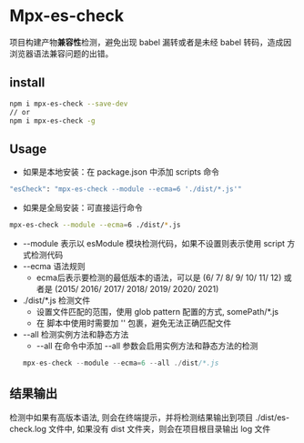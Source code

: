 # Mpx-es-check

项目构建产物**兼容性**检测，避免出现 babel 漏转或者是未经 babel 转码，造成因浏览器语法兼容问题的出错。

## install
```bash
npm i mpx-es-check --save-dev
// or
npm i mpx-es-check -g
```

## Usage

* 如果是本地安装：在 package.json 中添加 scripts 命令
```bash
"esCheck": "mpx-es-check --module --ecma=6 './dist/*.js'"
```
* 如果是全局安装：可直接运行命令
```bash
mpx-es-check --module --ecma=6 ./dist/*.js
```

* --module 表示以 esModule 模块检测代码，如果不设置则表示使用 script 方式检测代码
* --ecma 语法规则
   - ecma后表示要检测的最低版本的语法，可以是 (6/ 7/ 8/ 9/ 10/ 11/ 12) 或者是 (2015/ 2016/ 2017/ 2018/ 2019/ 2020/ 2021)
* ./dist/*.js 检测文件
   - 设置文件匹配的范围，使用 glob pattern 配置的方式,   somePath/*.js
   - 在 脚本中使用时需要加 '' 包裹，避免无法正确匹配文件
* --all 检测实例方法和静态方法
   - --all 在命令中添加 --all 参数会启用实例方法和静态方法的检测
   ```js
   mpx-es-check --module --ecma=6 --all ./dist/*.js
   ```

## 结果输出

检测中如果有高版本语法, 则会在终端提示，并将检测结果输出到项目 ./dist/es-check.log 文件中, 如果没有 dist 文件夹，则会在项目根目录输出 log 文件
